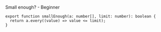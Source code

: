 Small enough? - Beginner

    export function smallEnough(a: number[], limit: number): boolean {
      return a.every((value) => value <= limit);
    }
